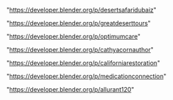 "https://developer.blender.org/p/desertsafaridubaiz"

"https://developer.blender.org/p/greatdeserttours"

"https://developer.blender.org/p/optimumcare"

"https://developer.blender.org/p/cathyacornauthor"

"https://developer.blender.org/p/californiarestoration"

"https://developer.blender.org/p/medicationconnection"

"https://developer.blender.org/p/allurant120"

